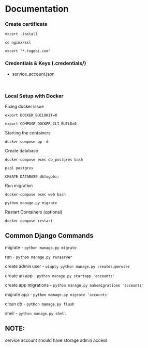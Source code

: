 # Documentation

### Create certificate
`mkcert -install`

`cd nginx/ssl`

`mkcert "*.togobi.com"`
<br/>

### Credentials & Keys (.credentials/)
* service_account.json
<br/>

### Local Setup with Docker
Fixing docker issue

`export DOCKER_BUILDKIT=0`

`export COMPOSE_DOCKER_CLI_BUILD=0`

Starting the containers

`docker-compose up -d`

Create database

`docker-compose exec db_postgres bash`

`psql postgres`

`CREATE DATABASE dbtogobi;`

Run migration

`docker-compose exec web bash`

`python manage.py migrate`

Restart Containers (optional)

`docker-compose restart`
<br/>

## Common Django Commands

migrate - `python manage.py migrate`

run - `python manage.py runserver`

create admin user - `winpty python manage.py createsuperuser`

create an app - `python manage.py startapp 'accounts'`

create app migrations - `python manage.py makemigrations 'accounts'`

migrate app - `python manage.py migrate 'accounts'`

clean db - `python manage.py flush`

shell - `python manage.py shell`


## NOTE:
service account should have storage admin access